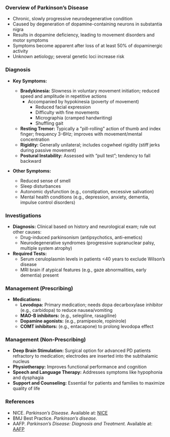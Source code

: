 ### Overview of Parkinson’s Disease
- Chronic, slowly progressive neurodegenerative condition
- Caused by degeneration of dopamine-containing neurons in substantia nigra
- Results in dopamine deficiency, leading to movement disorders and motor symptoms 
- Symptoms become apparent after loss of at least 50% of dopaminergic activity
- Unknown aetiology; several genetic loci increase risk

### Diagnosis
- **Key Symptoms:**
  - **Bradykinesia:** Slowness in voluntary movement initiation; reduced speed and amplitude in repetitive actions
    - Accompanied by hypokinesia (poverty of movement)
      - Reduced facial expression
      - Difficulty with fine movements
      - Micrographia (cramped handwriting)
      - Shuffling gait
  - **Resting Tremor:** Typically a "pill-rolling" action of thumb and index finger; frequency 3-6Hz; improves with movement/mental concentration
  - **Rigidity:** Generally unilateral; includes cogwheel rigidity (stiff jerks during passive movement)
  - **Postural Instability:** Assessed with “pull test”; tendency to fall backward

- **Other Symptoms:**
  - Reduced sense of smell
  - Sleep disturbances
  - Autonomic dysfunction (e.g., constipation, excessive salivation)
  - Mental health conditions (e.g., depression, anxiety, dementia, impulse control disorders)

### Investigations
- **Diagnosis:** Clinical based on history and neurological exam; rule out other causes:
  - Drug-induced parkinsonism (antipsychotics, anti-emetics)
  - Neurodegenerative syndromes (progressive supranuclear palsy, multiple system atrophy)
- **Required Tests:**
  - Serum ceruloplasmin levels in patients <40 years to exclude Wilson’s disease
  - MRI brain if atypical features (e.g., gaze abnormalities, early dementia) present

### Management (Prescribing)
- **Medications:**
  - **Levodopa:** Primary medication; needs dopa decarboxylase inhibitor (e.g., carbidopa) to reduce nausea/vomiting
  - **MAO-B inhibitors:** (e.g., selegiline, rasagiline)
  - **Dopamine agonists:** (e.g., pramipexole, ropinirole)
  - **COMT inhibitors:** (e.g., entacapone) to prolong levodopa effect

### Management (Non-Prescribing)
- **Deep Brain Stimulation:** Surgical option for advanced PD patients refractory to medication; electrodes are inserted into the subthalamic nucleus
- **Physiotherapy:** Improves functional performance and cognition
- **Speech and Language Therapy:** Addresses symptoms like hypophonia and dysphagia
- **Support and Counseling:** Essential for patients and families to maximize quality of life

### References
- NICE. _Parkinson’s Disease._ Available at: [NICE](https://cks.nice.org.uk/parkinsons-disease)
- BMJ Best Practice. _Parkinson’s disease._
- AAFP. _Parkinson’s Disease: Diagnosis and Treatment._ Available at: [AAFP](https://www.aafp.org/afp/2006/1215/p2046.html)